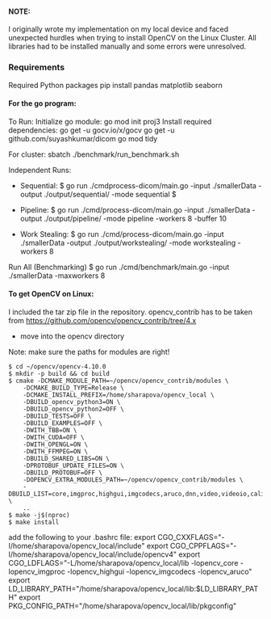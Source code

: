 
#### NOTE:
I originally wrote my implementation on my local device and faced unexpected hurdles when trying to install OpenCV on the Linux Cluster. All libraries had to be installed manually and some errors were unresolved. 

### Requirements
Required Python packages
pip install pandas matplotlib seaborn


#### For the go program:

To Run:
Initialize go module:
    go mod init proj3
Install required dependencies:
	go get -u gocv.io/x/gocv 
	go get -u github.com/suyashkumar/dicom 
	go mod tidy

For cluster:
    sbatch ./benchmark/run_benchmark.sh

Independent Runs:
- Sequential:
    $ go run ./cmdprocess-dicom/main.go -input ./smallerData -output ./output/sequential/ -mode sequential $

- Pipeline:
    $ go run ./cmd/process-dicom/main.go -input ./smallerData -output ./output/pipeline/ -mode pipeline -workers 8 -buffer 10 

- Work Stealing:
    $ go run ./cmd/process-dicom/main.go -input ./smallerData -output ./output/workstealing/ -mode workstealing -workers 8

Run All (Benchmarking)
    $ go run ./cmd/benchmark/main.go -input ./smallerData -maxworkers 8


#### To get OpenCV on Linux:

I included the tar zip file in the repository.
opencv_contrib has to be taken from https://github.com/opencv/opencv_contrib/tree/4.x
- move into the opencv directory

Note: make sure the paths for modules are right!

    $ cd ~/opencv/opencv-4.10.0
    $ mkdir -p build && cd build
    $ cmake -DCMAKE_MODULE_PATH=~/opencv/opencv_contrib/modules \
        -DCMAKE_BUILD_TYPE=Release \
        -DCMAKE_INSTALL_PREFIX=/home/sharapova/opencv_local \
        -DBUILD_opencv_python3=ON \
        -DBUILD_opencv_python2=OFF \
        -DBUILD_TESTS=OFF \
        -DBUILD_EXAMPLES=OFF \
        -DWITH_TBB=ON \
        -DWITH_CUDA=OFF \
        -DWITH_OPENGL=ON \
        -DWITH_FFMPEG=ON \
        -DBUILD_SHARED_LIBS=ON \
        -DPROTOBUF_UPDATE_FILES=ON \
        -DBUILD_PROTOBUF=OFF \
        -DOPENCV_EXTRA_MODULES_PATH=~/opencv/opencv_contrib/modules \
        -DBUILD_LIST=core,imgproc,highgui,imgcodecs,aruco,dnn,video,videoio,calib3d,features2d,flann,ml,objdetect,photo,stitching,tracking,ts \
        ..
    $ make -j$(nproc)
    $ make install


add the following to your .bashrc file:
    export CGO_CXXFLAGS="-I/home/sharapova/opencv_local/include"
    export CGO_CPPFLAGS="-I/home/sharapova/opencv_local/include/opencv4"
    export CGO_LDFLAGS="-L/home/sharapova/opencv_local/lib -lopencv_core -lopencv_imgproc -lopencv_highgui -lopencv_imgcodecs -lopencv_aruco"
    export LD_LIBRARY_PATH="/home/sharapova/opencv_local/lib:$LD_LIBRARY_PATH"
    export PKG_CONFIG_PATH="/home/sharapova/opencv_local/lib/pkgconfig"
